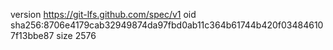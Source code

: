 version https://git-lfs.github.com/spec/v1
oid sha256:8706e4179cab32949874da97fbd0ab11c364b61744b420f034846107f13bbe87
size 2576
